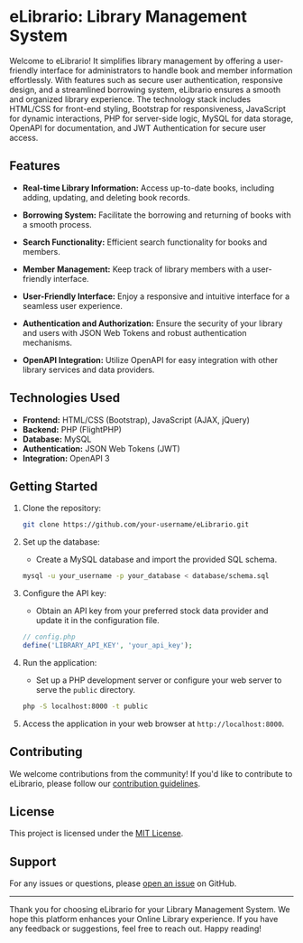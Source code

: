 # eLibrario: Library Management System

Welcome to eLibrario! It simplifies library management by offering a user-friendly interface for administrators to handle book and member information effortlessly. With features such as secure user authentication, responsive design, and a streamlined borrowing system, eLibrario ensures a smooth and organized library experience. The technology stack includes HTML/CSS for front-end styling, Bootstrap for responsiveness, JavaScript for dynamic interactions, PHP for server-side logic, MySQL for data storage, OpenAPI for documentation, and JWT Authentication for secure user access.

## Features

- **Real-time Library Information:** Access up-to-date books, including adding, updating, and deleting book records.

- **Borrowing System:** Facilitate the borrowing and returning of books with a smooth process.

- **Search Functionality:** Efficient search functionality for books and members.

- **Member Management:** Keep track of library members with a user-friendly interface.

- **User-Friendly Interface:** Enjoy a responsive and intuitive interface for a seamless user experience.

- **Authentication and Authorization:** Ensure the security of your library and users with JSON Web Tokens and robust authentication mechanisms.

- **OpenAPI Integration:** Utilize OpenAPI for easy integration with other library services and data providers.

## Technologies Used

- **Frontend:** HTML/CSS (Bootstrap), JavaScript (AJAX, jQuery)
- **Backend:** PHP (FlightPHP)
- **Database:** MySQL
- **Authentication:** JSON Web Tokens (JWT)
- **Integration:** OpenAPI 3

## Getting Started

1. Clone the repository:

   ```bash
   git clone https://github.com/your-username/eLibrario.git
   ```

2. Set up the database:

   - Create a MySQL database and import the provided SQL schema.

   ```bash
   mysql -u your_username -p your_database < database/schema.sql
   ```

3. Configure the API key:

   - Obtain an API key from your preferred stock data provider and update it in the configuration file.

   ```php
   // config.php
   define('LIBRARY_API_KEY', 'your_api_key');
   ```

4. Run the application:

   - Set up a PHP development server or configure your web server to serve the `public` directory.

   ```bash
   php -S localhost:8000 -t public
   ```

5. Access the application in your web browser at `http://localhost:8000`.

## Contributing

We welcome contributions from the community! If you'd like to contribute to eLibrario, please follow our [contribution guidelines](CONTRIBUTING.md).

## License

This project is licensed under the [MIT License](LICENSE.md).

## Support

For any issues or questions, please [open an issue](https://github.com/your-username/eLibrario/issues) on GitHub.

---

Thank you for choosing eLibrario for your Library Management System. We hope this platform enhances your Online Library experience. If you have any feedback or suggestions, feel free to reach out. Happy reading!
